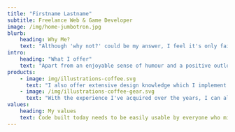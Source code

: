 ```yaml
---
title: "Firstname Lastname"
subtitle: Freelance Web & Game Developer
image: /img/home-jumbotron.jpg
blurb:
    heading: Why Me?
    text: "Although 'why not?' could be my answer, I feel it's only fair truly explain why. A down to earth and honest approach to all coding challenges. A passion for what I do and always striving to do better."
intro:
    heading: "What I offer"
    text: "Apart from an enjoyable sense of humour and a positive outlook, I offer industry standard and future proof code while maintaining quick and effective time frames with all the projects I work on."
products:
    - image: img/illustrations-coffee.svg
      text: "I also offer extensive design knowledge which I implement through website, logo design, game design and even model painting."
    - image: /img/illustrations-coffee-gear.svg
      text: "With the experience I've acquired over the years, I can also offer a rare talent of being able to integrate effectively with an already organised team."
values:
    heading: My values
    text: Code built today needs to be easily usable by everyone who might access it in the future, because of this I follow strict industry standard to make sure my code will be relevant for years to come.
---
```


